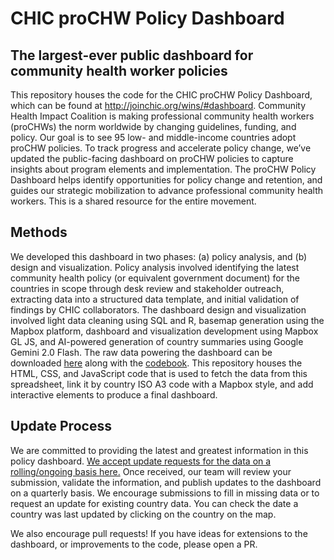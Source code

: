 # CHIC proCHW Policy Dashboard
## The largest-ever public dashboard for community health worker policies
This repository houses the code for the CHIC proCHW Policy Dashboard, which can be found at http://joinchic.org/wins/#dashboard. Community Health Impact Coalition is making professional community health workers (proCHWs) the norm worldwide by changing guidelines, funding, and policy. Our goal is to see 95 low- and middle-income countries adopt proCHW policies. To track progress and accelerate policy change, we’ve updated the public-facing dashboard on proCHW policies to capture insights about program elements and implementation. The proCHW Policy Dashboard helps identify opportunities for policy change and retention, and guides our strategic mobilization to advance professional community health workers. This is a shared resource for the entire movement.

## Methods
We developed this dashboard in two phases: (a) policy analysis, and (b) design and visualization. Policy analysis involved identifying the latest community health policy (or equivalent government document) for the countries in scope through desk review and stakeholder outreach, extracting data into a structured data template, and initial validation of findings by CHIC collaborators. The dashboard design and visualization involved light data cleaning using SQL and R, basemap generation using the Mapbox platform, dashboard and visualization development using Mapbox GL JS, and AI-powered generation of country summaries using Google Gemini 2.0 Flash. The raw data powering the dashboard can be downloaded [here](https://docs.google.com/spreadsheets/d/1nrpW_mR51LSpkkaChva3ELZLBzsFwILnNLb1Y-icJKc/edit?gid=382190027#gid=382190027) along with the [codebook](https://docs.google.com/spreadsheets/d/1GeGg2jKWGOX5hywWwxtXQWHXXU3eYMz-hscyLw8VOTk/edit?gid=0#gid=0). This repository houses the HTML, CSS, and JavaScript code that is used to fetch the data from this spreadsheet, link it by country ISO A3 code with a Mapbox style, and add interactive elements to produce a final dashboard.  

## Update Process
We are committed to providing the latest and greatest information in this policy dashboard. [We accept update requests for the data on a rolling/ongoing basis here.]([https://docs.google.com/forms/d/e/1FAIpQLSeQfSZ9YG6ecSnWiBoUshtKBRGXVyYPt4Hfo_nx4ugBFkaEww/viewform](https://docs.google.com/forms/d/e/1FAIpQLScOVmqZyiwVWaSUthgYE6p1XOY51TH763Ftr_LRHbtZItLXhA/viewform?usp=dialog)) Once received, our team will review your submission, validate the information, and publish updates to the dashboard on a quarterly basis. We encourage submissions to fill in missing data or to request an update for existing country data. You can check the date a country was last updated by clicking on the country on the map.

We also encourage pull requests! If you have ideas for extensions to the dashboard, or improvements to the code, please open a PR. 
